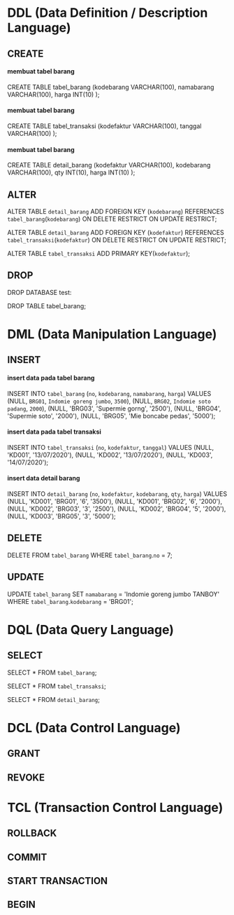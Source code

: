 # DDL (Data Definition / Description Language)

## CREATE 
<H4> membuat tabel barang </H4>

CREATE TABLE tabel_barang (kodebarang VARCHAR(100), namabarang VARCHAR(100), harga INT(10) );

<H4> membuat tabel barang </H4>

CREATE TABLE tabel_transaksi (kodefaktur VARCHAR(100), tanggal VARCHAR(100) );

<H4> membuat tabel barang </H4>

CREATE TABLE detail_barang (kodefaktur VARCHAR(100), kodebarang VARCHAR(100), qty INT(10), harga INT(10) );

## ALTER 

ALTER TABLE `detail_barang` ADD FOREIGN KEY (`kodebarang`) REFERENCES `tabel_barang`(`kodebarang`) ON DELETE RESTRICT ON UPDATE RESTRICT;

ALTER TABLE `detail_barang` ADD FOREIGN KEY (`kodefaktur`) REFERENCES `tabel_transaksi`(`kodefaktur`) ON DELETE RESTRICT ON UPDATE RESTRICT;

ALTER TABLE `tabel_transaksi` ADD PRIMARY KEY(`kodefaktur`);

## DROP 

DROP DATABASE test:

DROP TABLE tabel_barang;

# DML (Data Manipulation Language)

## INSERT 

<H4> insert data pada tabel barang </H4> 

INSERT INTO `tabel_barang` (`no`, `kodebarang`, `namabarang`, `harga`) VALUES (NULL, `BRG01`, `Indomie goreng jumbo`, `3500`), (NULL, `BRG02`, `Indomie soto padang`, `2000`), (NULL, 'BRG03', 'Supermie gorng', '2500'), (NULL, 'BRG04', 'Supermie soto', '2000'), (NULL, 'BRG05', 'Mie boncabe pedas', '5000');

<H4> insert data pada tabel transaksi </H4> 

INSERT INTO `tabel_transaksi` (`no`, `kodefaktur`, `tanggal`) VALUES (NULL, 'KD001', '13/07/2020'), (NULL, 'KD002', '13/07/2020'), (NULL, 'KD003', '14/07/2020');

<H4> insert data detail barang </H4>

INSERT INTO `detail_barang` (`no`, `kodefaktur`, `kodebarang`, `qty`, `harga`) VALUES (NULL, 'KD001', 'BRG01', '6', '3500'), (NULL, 'KD001', 'BRG02', '6', '2000'), (NULL, 'KD002', 'BRG03', '3', '2500'), (NULL, 'KD002', 'BRG04', '5', '2000'), (NULL, 'KD003', 'BRG05', '3', '5000');

## DELETE

DELETE FROM `tabel_barang` WHERE `tabel_barang`.`no` = 7;

## UPDATE 

UPDATE `tabel_barang` SET `namabarang` = 'Indomie goreng jumbo TANBOY' WHERE `tabel_barang`.`kodebarang` = 'BRG01';


# DQL (Data Query Language)

## SELECT

SELECT * FROM `tabel_barang`;

SELECT * FROM `tabel_transaksi`;

SELECT * FROM `detail_barang`;

# DCL (Data Control Language)

## GRANT 

## REVOKE

# TCL (Transaction Control Language)

## ROLLBACK
## COMMIT
## START TRANSACTION
## BEGIN

























